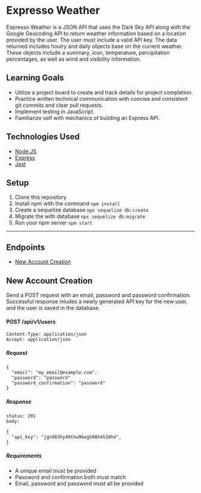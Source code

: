 # Expresso Weather

Expresso Weather is a JSON API that uses the Dark Sky API along with the Google Geocoding API to return weather information based on a location provided by the user. The user must include a valid API key. The data returned includes houlry and daily objects base on the current weather. These objects include a summary, icon, temperature, percipitation percentages, as well as wind and visibility information. 

## Learning Goals
  - Utilize a project board to create and track details for project completion.
  - Practice written technical communication with concise and consistent git commits and clear pull requests.
  - Implement testing in JavaScript.
  - Familiarize self with mechanics of building an Express API.

## Technologies Used
  - [Node.JS](https://nodejs.org/en/)
  - [Express](https://expressjs.com/)
  - [Jest](https://jestjs.io/)

## Setup
1. Clone this repository
2. Install npm with the command `npm install`
3. Create a sequelize database `npx sequelize db:create`
3. Migrate the with database `npx sequelize db:migrate`
4. Run your npm server `npm start`

---

## Endpoints
  - [New Account Creation](#new-account-creation)


## New Account Creation

Send a POST request with an email, password and password confirmation. Successful response inludes a newly generated API key for the new user, and the user is saved in the database. 

  #### POST /api/v1/users
  ```
  Content-Type: application/json
  Accept: application/json
  ```

  ##### Request
  ```
  {
    "email": "my_email@example.com",
    "password": "password"
    "password_confirmation": "password"
  }
  ```
  ##### Response
  ```
  status: 201
  body:

  {
    "api_key": "jgn983hy48thw9begh98h4539h4",
  }
  ```
  ##### Requirements
  - A unique email must be provided
  - Password and confirmation both must match
  - Email, password and password must all be provided
